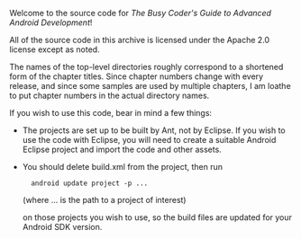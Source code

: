 Welcome to the source code for _The Busy Coder's Guide to
Advanced Android Development_!

All of the source code in this archive is licensed under the
Apache 2.0 license except as noted.

The names of the top-level directories roughly correspond to a
shortened form of the chapter titles. Since chapter numbers
change with every release, and since some samples are used by
multiple chapters, I am loathe to put chapter numbers in the
actual directory names.

If you wish to use this code, bear in mind a few things:

* The projects are set up to be built by Ant, not by Eclipse.
	If you wish to use the code with Eclipse, you will need to
	create a suitable Android Eclipse project and import the
	code and other assets.

* You should delete build.xml from the project, then run

		android update project -p ...
  (where ... is the path to a project of interest)

	on those projects you wish to use, so the build files are
	updated for your Android SDK version.

